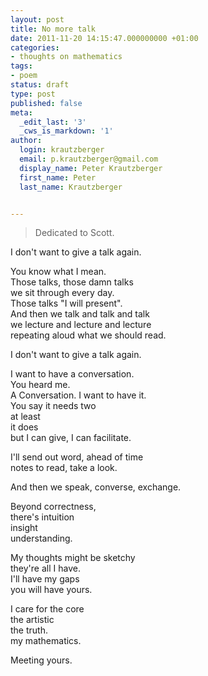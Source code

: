 ```yaml
---
layout: post
title: No more talk
date: 2011-11-20 14:15:47.000000000 +01:00
categories:
- thoughts on mathematics
tags:
- poem
status: draft
type: post
published: false
meta:
  _edit_last: '3'
  _cws_is_markdown: '1'
author:
  login: krautzberger
  email: p.krautzberger@gmail.com
  display_name: Peter Krautzberger
  first_name: Peter
  last_name: Krautzberger


---
```


> Dedicated to Scott.

I don't want to give a talk again.

You know what I mean.  
 Those talks, those damn talks  
 we sit through every day.  
 Those talks "I will present".  
 And then we talk and talk and talk  
 we lecture and lecture and lecture  
 repeating aloud what we should read.

I don't want to give a talk again.

I want to have a conversation.  
 You heard me.  
 A Conversation. I want to have it.  
 You say it needs two  
 at least  
 it does  
 but I can give, I can facilitate.

I'll send out word, ahead of time  
 notes to read, take a look.

And then we speak, converse, exchange.

Beyond correctness,  
 there's intuition  
 insight  
 understanding.

My thoughts might be sketchy  
 they're all I have.  
 I'll have my gaps  
 you will have yours.

I care for the core  
 the artistic  
 the truth.  
 my mathematics.

Meeting yours.
